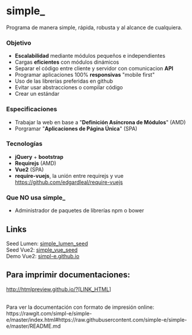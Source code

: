 
# simple_
Programa de manera simple, rápida, robusta y al alcance de cualquiera.

### Objetivo
- **Escalabilidad** mediante módulos pequeños e independientes
- Cargas **eficientes** con módulos dinámicos
- Separar el código entre cliente y servidor con comunicacion **API** 
- Programar aplicaciones 100% **responsivas** "mobile first"
- Uso de las librerías preferidas en github
- Evitar usar abstracciones o compilar código
- Crear un estándar

### Especificaciones
- Trabajar la web en base a "**Definición Asíncrona de Módulos**" (AMD)
- Porgramar "**Aplicaciones de Página Única**" (SPA)

### Tecnologías
- **jQuery** + **bootstrap**
- **Requirejs** (AMD)
- **Vue2** (SPA)
- **require-vuejs**, la unión entre requirejs y vue https://github.com/edgardleal/require-vuejs

### Que NO usa simple_
- Administrador de paquetes de librerías npm o bower

## Links
Seed Lumen:
[simple_lumen_seed](https://github.com/simpl-e/simple_lumen_seed)  
Seed Vue2:
[simple_vue_seed](https://github.com/simpl-e/simple_vue_seed)  
Demo Vue2:
[simpl-e.github.io](http://simpl-e.github.io)  

## Para imprimir documentaciones:
http://htmlpreview.github.io/?[LINK_HTML]

<div class="d-none">
  <br>
    Para ver la documentación con formato de impresión online: https://rawgit.com/simpl-e/simple-e/master/index.html#https://raw.githubusercontent.com/simple-e/simple-e/master/README.md
</div>
